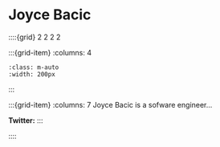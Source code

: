 # Joyce Bacic

::::{grid} 2 2 2 2

:::{grid-item}
:columns: 4

```{image} ../images/collaborators/Joyce-Bacic.png
:class: m-auto
:width: 200px
```

:::

:::{grid-item}
:columns: 7
Joyce Bacic is a sofware engineer...

**Twitter:**
:::

::::